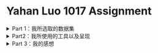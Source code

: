 
# Yahan Luo 1017 Assignment
<details>
<summary>Part 1：我所选取的数据集</summary>
  
## 我所选取的数据集
 * 我所选取的数据集是纽约市Airbnb的数据，它发布于两个月之前，数据评分到达10分（well documented）。数据包内部包括一份CSV文件和一张纽约市的地图。
![NY Ab](https://github.com/YahanLuo/2019-Visual-Data-Journalism/blob/master/Assignment%201017/NYAbsource.png)
* 我在八月份刚刚去纽约旅游了十天，其黄金地段高昂的酒店价格给我留下了难以磨灭的心理阴影。所以，我想用这份数据看一看，是否能用法拉盛的宾馆价格住到曼哈顿的民宿？还是说天下的乌鸦一般黑，Airbnb和hotel的价格不相上下？
* 打开 CSV文件，我发现这份文件里包含十六个变量，它们分别是：房间id、房间名、房主id、房主名、街区、街区所在片区、经度、维度、房间种类、价格、最短租赁天数、总浏览量、最近一次浏览记录、月均浏览量、每年可住天数。还有一个变量我没看懂，叫做calculated_host_listings_count。
* 整个文件包含48895条数据，毕竟纽约也是个旅游城市，拥有这么多家Airbnb也是情理之中的事情。我仗着自己电脑性能好，决定把这五万条数据都用上。
* 但很快，我就意识到了什么叫“莽夫之勇”。
</details>

<details>
 <summary>Part2：我所使用的工具以及呈现</summary>
  
## 我所使用的工具以及呈现
* 我选择的呈现工具有Tableau，数可视，镝数，BDP。（我原本也想用Echarts来着，但是它复杂的编辑过程吓退了我。）
* 下面我将从不同类别数据的呈现的角度，整理我的呈现内容以及感想：
  
  ### 1. 所在位置
  * 这是纽约Airbnb所在的区域位置条形图；
  ![ny ab](https://github.com/YahanLuo/2019-Visual-Data-Journalism/blob/master/Assignment%201017/AirbnbLocation.png)
  * 我尝试在地图上用直观的方式标注Airbnb的位置，企图看出是否存在中心点。然而，我低估了五万个数据的力量————整个曼哈顿被密密麻麻地覆盖着，根本看不出任何的集中区域；
  ![ny ab](https://github.com/YahanLuo/2019-Visual-Data-Journalism/blob/master/Assignment%201017/NYAblocation.png)
  * 我没死心，又企图在地图上表明街区。然而，我忘记了街区本来就是一个地理元素，在地图上标注出来没有任何的作用。只得到一张花花绿绿的纽约街区地图。
  ![nyab](https://github.com/YahanLuo/2019-Visual-Data-Journalism/blob/master/Assignment%201017/NYab%20neighborhood.png)
  
   ### 2. 价格
   * 价格是呈现的重头戏，我决心用好几种方法呈现：地图散点图，热力图，地图条形图。
   * 首先，我在Tableau中做出了第一份散点图。然而效果很不理想。本来的颜色是从黄色到红色渐变，但地图上大部分点都是黄色的且分布过于密集，几乎看不出价格的差别。（就跟上面那张黄色点点差不多）我仔细回想，发现纽约Airbnb的价格区间比较特殊————
   ![nyab](https://github.com/YahanLuo/2019-Visual-Data-Journalism/blob/master/Assignment%201017/price%20range.png)
   * 如果将红色设置为最高价格————也就是一万美元；那么大部分Airbnb都呈现黄色的“低价”是肯定的。于是，我做出了一些调整：把红色设置为五百美元（再往上就是我住不起的地方），把点的半径调小，不透明度降低，最后得到如下的价格散点图：
   ![nyab](https://github.com/YahanLuo/2019-Visual-Data-Journalism/blob/master/Assignment%201017/price%201.png)
   * 下面是用BDP生成的价格热力图。
   ![nyab](https://github.com/YahanLuo/2019-Visual-Data-Journalism/blob/master/Assignment%201017/price%20heat.png)
   * 就在我研究热力图时，BDP同一类别下的另一个图标吸引了我————地图条形图。说实话我觉得它长得很丑且非常诡异，但是我发现这个图表竟然可以比较友好地展现之前被我牺牲掉的极高值：
   ![nyab](https://github.com/YahanLuo/2019-Visual-Data-Journalism/blob/master/Assignment%201017/price%20bar.png)
    
    ### 3. 房间类别
   * Airbnb的房间一般分为整套出租、单间出租和房间共享；这是整个纽约Airbnb的room type的bar图：
   ![nyab](https://github.com/YahanLuo/2019-Visual-Data-Journalism/blob/master/Assignment%201017/room%20type.png)
   *  这是加入neighborhood-group变量之后的bar图：
   ![nyab](https://github.com/YahanLuo/2019-Visual-Data-Journalism/blob/master/Assignment%201017/room%20type%20location%20bar.png)
   * 由于非常非常非常喜欢桑基图，所以这次也强行做了一张：
   ![nyab](https://github.com/YahanLuo/2019-Visual-Data-Journalism/blob/master/Assignment%201017/location%20type.png)
   * 然而！最喜欢的还是这张！房间类别+所在位置+价格（颜色深浅）:
   ![nyab](https://github.com/YahanLuo/2019-Visual-Data-Journalism/blob/master/Assignment%201017/location%20type%202.png)
   
   ### 4. 房间名字
   * 最后皮了一下，做一个房间名字的词云：
   ![nyab](https://github.com/YahanLuo/2019-Visual-Data-Journalism/blob/master/Assignment%201017/room%20name.png)

</details>

<details>
  
<summary>Part 3：我的感想</summary>

## 我的感想
  1. **关于数据：**
  * 我之前做数据新闻的时候，总是因为找不到合适的数据而无比难受。所以当五万条整齐干净的数据出现在我眼前时，我真是快乐得快要死掉。有一种饥荒者见大餐的感觉。
  * 但等冷静下来发现，我并没有很好地将这份数据用尽。大约一半的变量我都没有挖掘出里面的信息，这是正常的吗？还是我的能力太局限？
  2. **关于工具：**
  * 线上工具虽然简易快捷，但终究还是有不小的限制性，尤其是在美工方面。同时也希望老师能多介绍一些国外的线上可视化网站，看看是否有能够兼具便捷性、美观、自由度的工具。
  * 而tableau虽然好用，其美工上也较为有限。特别有特色的数据表是否都得用代码来写？或者用ps，ai？
  3. **关于做图：**
  * 最直观的数据表达方法（比方说地图）可能会比较吸引人，但未必是最好的表现方法。就像不同地区的房间价格，是否用一个盒须图能更好表达呢？既能够看出不同地区价格的平均值差异，又能够看出其极差和上下限。（我没做盒须图是因为没研究懂怎么做）
  * 做图的时候不能想当然，先研究数据的特点，再结合特点去想呈现方式。否则就可能因为不了解数据特性而出错。
  * 为了呈现出大部分数据的规律而牺牲一小部分数据（让它们呈现不出来），比如让所有五百美金以上的房间都显示出一个颜色，这样值得吗？
  
</details>


    
    
 
  
